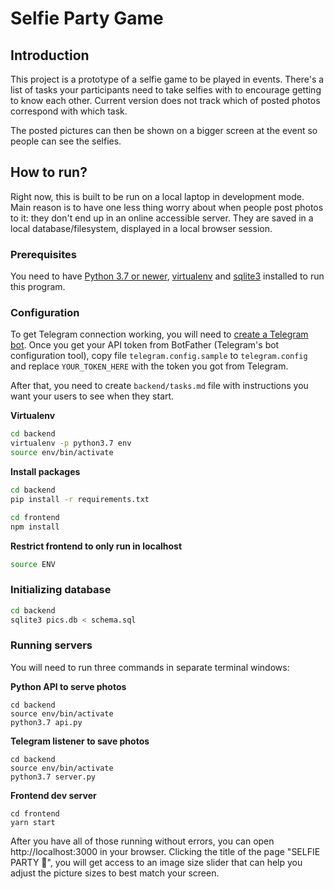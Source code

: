 # Selfie Party Game

## Introduction

This project is a prototype of a selfie game to be played in events. There's a list of tasks your participants need to take selfies with to encourage getting to know each other. Current version does not track which of posted photos correspond with which task.

The posted pictures can then be shown on a bigger screen at the event so people can see the selfies.

## How to run?

Right now, this is built to be run on a local laptop in development mode. Main reason is to have one less thing worry about when people post photos to it: they don't end up in an online accessible server. They are saved in a local database/filesystem, displayed in a local browser session.

### Prerequisites

You need to have [Python 3.7 or newer](https://www.python.org/downloads/), [virtualenv](https://virtualenv.pypa.io/en/latest/) and [sqlite3](https://www.sqlite.org/index.html) installed to run this program.

### Configuration

To get Telegram connection working, you will need to [create a Telegram bot](https://core.telegram.org/bots). Once you get your API token from BotFather (Telegram's bot configuration tool), copy file `telegram.config.sample` to `telegram.config` and replace `YOUR_TOKEN_HERE` with the token you got from Telegram.

After that, you need to create `backend/tasks.md` file with instructions you want your users to see when they start.

**Virtualenv**

```bash
cd backend
virtualenv -p python3.7 env
source env/bin/activate
```

**Install packages**

```bash
cd backend
pip install -r requirements.txt
```

```bash
cd frontend
npm install
```

**Restrict frontend to only run in localhost**

```bash
source ENV
```

### Initializing database

```bash
cd backend
sqlite3 pics.db < schema.sql
```

### Running servers

You will need to run three commands in separate terminal windows:

**Python API to serve photos**

```
cd backend
source env/bin/activate
python3.7 api.py
```

**Telegram listener to save photos**

```
cd backend
source env/bin/activate
python3.7 server.py
```

**Frontend dev server**

```
cd frontend
yarn start
```

After you have all of those running without errors, you can open http://localhost:3000 in your browser. Clicking the title of the page "SELFIE PARTY 🎉", you will get access to an image size slider that can help you adjust the picture sizes to best match your screen.
